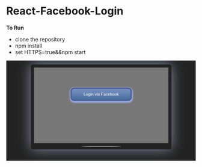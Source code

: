 # React-Facebook-Login

**To Run**
- clone the repository
- npm install
- set HTTPS=true&&npm start

![Screenshot](screenshot.PNG)
